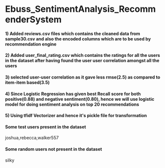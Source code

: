 # Ebuss_SentimentAnalysis_RecommenderSystem
#### 1) Added reviews.csv files which contains the cleaned data from sample30.csv and also the encoded columns which are to be used by recommendation engine
#### 2) Added user_final_rating.csv which contains the ratings for all the users in the dataset after having found the user user correlation amongst all the users
#### 3) selected user-user correlation as it gave less rmse(2.5) as compared to item-item based(3.5)
#### 4) Since Logistic Regression has given best Recall score for both positive(0.88) and negative sentiment(0.80), hence we will use logistic model for doing sentiment analysis on top 20 recommendations
#### 5) Using tfidf Vectorizer and hence it's pickle file for transformation

#### Some test users present in the dataset
joshua,rebecca,walker557

#### Some random users not present in the dataset
silky
